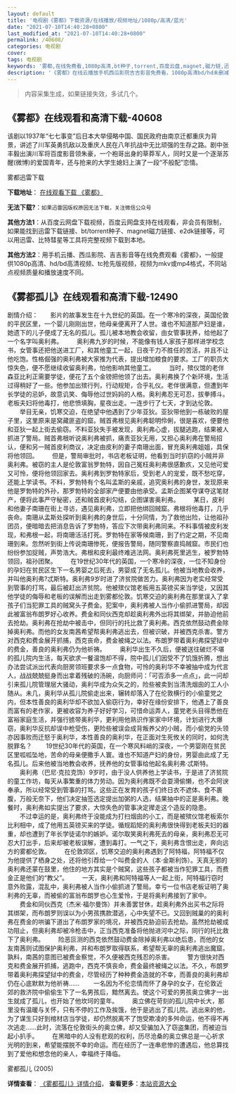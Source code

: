 ```yaml
---
layout: default
title: '电视剧《雾都》下载资源/在线播放/视频地址/1080p/高清/蓝光'
date: "2021-07-10T14:40:28+0800"
last_modified_at: "2021-07-10T14:40:28+0800"
permalink: /40608/
categories: 电视剧
cover:
tags: 电视剧
keywords: '雾都,在线免费看,1080p高清,bt种子,torrent,百度云盘,magnet,磁力链,迅雷下载资源'
description: '《雾都》在线云播放手机西瓜影院吉吉影音免费看，1080p高清bd/hd未删减完整版和tc抢先枪版，mkv/mp4格式，附带bt/torrent种子、magnet/磁力链、百度云盘、网盘资源迅雷下载链接'
---
```


>内容采集生成，如果链接失效，多试几个。


## 《雾都》在线观看和高清下载-40608

该剧以1937年&ldquo;七七事变”后日本大举侵略中国、国民政府由南京迁都重庆为背景，讲述了川军英勇抗敌以及重庆人民在八年抗战中无比顽强的生存之路。剧中张丰毅出演川军将百度影音领朱豪，一个袍哥出身的草莽军人，同时又是一个逐渐苏醒(微博)的爱国青年，还与抢来的大学生媳妇上演了一段&ldquo;不般配&rdquo;恋情。


雾都迅雷下载

**下载地址**： [在线观看下载 《雾都》](https://www.993dy.com//vod-detail-id-11738.html) 


**无法下载?**：`如果迅雷因版权原因无法下载，关注微信公众号 `

**其他方法1**：从百度云网盘下载视频，百度云网盘支持在线观看，非会员有限制，如果能找到迅雷下载链接、bt/torrent种子、magnet磁力链接、e2dk链接等，可以用迅雷、比特彗星等工具将完整视频下载到本地。

**其他方法2**：用手机云播、西瓜影院、吉吉影音等在线免费观看《雾都》，一般提供1080p高清、hd/bd高清视频、tc抢先版视频，视频为mkv或mp4格式，不同站点视频质量和播放速度不同。


## 《雾都孤儿》在线观看和高清下载-12490

剧情介绍：　　影片的故事发生在十九世纪的英国。在一个寒冷的深夜，英国伦敦的平民区里，一个婴儿刚刚出世，他母亲便离开了人世。谁也不知道那产妇是谁，她遗下的儿子便成了无名的孤儿。孤儿被本地教会收留，由女管事抚养，给他起了一个名字叫奥利弗。 　　奥利弗九岁的时候，不能像有钱人家孩子那样进学校念书，女管事还把他送进工厂，和其他童工一起，日夜干力不胜任的苦活，并且不让他吃饱。性格倔强的奥利弗被大家推为代表，提出增加粮食的要求。工厂的职员大惊失色，便不愿继续收留奥利弗，怕他影响其他童工。 　　当时，殡仪馆的老伴森亚比利正需要学徒，便花了五个金镑把他领了出去。奥利弗换了个新环境，生活过得稍好了一些。他参加出殡行列，行动规矩，合乎礼仪。老伴很满意，但遭到年长学徒的忌妒，故意讥笑、侮辱他过世妈妈的人格。奥利弗忍无可忍，拔拳搏斗。老板夫妇将他毒打，他悲愤填胸，星夜出走。一连步行了七天，才到达伦敦。 　　举目无亲，饥寒交迫，在绝望中他遇到了少年亚狄。亚狄带他到一栋破败的屋子里，这里原来是窝藏匪盗的窟。贼首弗根见奥利弗聪明伶俐，很是喜欢，便要他和亚狄一起上街去偷窃。不料亚狄失手被发现，奥利弗心虚，拔腿逃跑，结果被人抓进了警局。贼首弗根听说奥利弗被抓，痛责亚狄无用，又担心奥利弗在警局招认，便和另一贼首皮利商议，决定由皮利的妻子南珊出面，冒充奥利弗姐姐，具保将他领回。 　　但是，警局审批时，书店老板证明，他看到当时扒窃的小贼并非奥利弗。被窃的主人是伦敦富翁罗勃特，因自己冤枉奥利弗很感歉疚，又见他可爱又可怜，便将他领回家去。奥利弗到罗勃特家后，受到老人的宠爱，既不愁吃穿，还能上学读书。不料，罗勃特有个名叫孟斯的亲戚，追究奥利弗的身世，发现原来他是罗勃特的外孙，那罗勃特的全部家产便要由他承受。孟斯企图某夺谋夺这笔财产，便将此事严守秘密，还和贼首皮利勾结，企图谋害奥利弗。 　　某日，皮利和他妻子南珊在街上寻访，遇见奥利弗，立即把他绑回贼窟。弗根将他毒打，几乎丧命。南珊从孟斯处探听到奥利弗的身世后，十分同情，为了救他出险，让他祖孙团员，便暗暗去把消息告诉了罗勃特，答应下次带奥利弗同来。不料事情被皮利发现，和弗根一起，将南珊活活打死。罗勃特在家等候南珊，到了约定之期，不见南珊到来。忽然听到街上传说南珊惨死，便报告警局，随同警察直捣贼窟。市民们也纷纷参加捉贼，声势浩大。弗根和皮利最终难逃法网。奥利弗死里逃生，被罗勃特领回，祖孙团聚。 　　在19世纪30年代的英国，一个寒冷的深夜，一位不知身份的孕妇在贫民区生下一名男婴之后死去，男婴成了无名孤儿。他被当地教会收养，并叫他奥利弗?忒斯特。奥利弗9岁时进了济贫院做苦力。奥利弗因为老实经常受到管事的打骂，最后被赶出济贫院。他被殡仪馆老板用五英镑买来当学徒，又因其他学徒的侮辱和老板的误解而出走到雾都伦敦。饥寒交迫的奥利弗在那里误入了拿孩子们当犯罪工具的贼窝头子费金。犯案中，奥利弗被人当作小偷抓进警局，却因此被富翁布朗罗好心收养。费金和同伙西克却趁奥利弗外出将其绑架，并胁迫他前去抢劫。奥利弗在抢劫中被击中，但同行的托比救了奥利弗。西克依然鼓动费金除掉奥利弗。而他的女友南茜希望帮奥利弗逃出去，但被识破，并被西克杀害。警方对西克和费金展开抓捕，西克丧命，费金被绳之以法。布朗罗带着奥利弗探望狱中的费金，善良的奥利弗仍为他祈祷。 　　奥利华出生不久后，便被送往破烂不堪的孤儿院内生活，每天欲求一餐温饱却不得，院中孤儿们因受不了饥饿折腾，想出办法尝试派出代表向厨房领班要求多一点食物，可怜的奥利华不幸被抽中成为代言人，战战兢兢挺身而出拿着残破的汤碗，向厨师问：「可否添多一点点」，此一问却引来孤儿院管理层大骚动，奥利华成为众矢之的，险些被卖到当清洗烟囱的工人小随从。未几，奥利华从孤儿院偷走出来，辗转却落入了在伦敦横行的小偷童党之内，但本性善良的奥利华却不欲加入偷窃行为，幸好在缘份安排下，他遇上了善良而富有的老作家，更被收容为养子好好学习，可惜命运弄人，童党老头目得悉他在富裕家庭生活，并强行掳带奥利华，更利用他熟识作家家中环境，计划进行大爆窃，奥利华反抗却误中枪受伤，更险些被误会成背叛养父的小贼，而小偷党的头领亦因事败而迁怒于奥利华，本性善良的奥利华，在正面对生死攸关的同时，如何洗脱罪名？ 　　19世纪30年代的英国，在一个寒风料峭的深夜，一个男婴刚在贫民区里呱呱坠地，苦命的母亲便撒手人寰。谁也不知道产妇的身份，男婴由此成了无名孤儿。后来他被当地教会收养，抚养他的女管事给他起名奥利弗·忒斯特。 　　奥利弗（巴尼·克拉克饰）9岁时，由于没人供养他上学读书，于是进了济贫院的童工作坊，每天从事繁重的体力劳动。因为奥利弗既不会耍滑偷懒，也不会阿谀奉承，所以经常受到管事的打骂。这些正在发育的孩子们终日衣不遮体、食不裹腹，万般无奈下，他们决定抽签选定提出加粥的人选，结果抽中的正是奥利弗。晚餐时，奥利弗如实提出了要求，大惊失色的管事决定撵走这个造反的隐患。 　　不过幸运的是，奥利弗终于没能成为打扫烟囱的小工，而是被殡仪馆老板索尔比利相中，成了他用五英镑买来的学徒。循规蹈矩的奥利弗很快得到老板夫妇的器重，却也遭到了年长学徒诺尔的嫉妒。诺尔取笑奥利弗死去的母亲，奥利弗忍无可忍大打出手，后来却被老板误解，遭到毒打。一气之下，奥利弗含恨出走，奔向远方的雾都伦敦。 　　在伦敦郊区，饥寒交迫的奥利弗遇到了阿特福，阿特福不仅为他提供了栖身之处，还将他引荐给一个叫费金的人（本·金斯利饰）。天真无邪的奥利弗还蒙在鼓里，他住的地方其实是个贼窝，这些孩子都被当作犯罪工具，而费金正是他们的“教父”。 　　一天，奥利弗和阿特福等人一起上街，阿特福行窃时意外败露，混乱中，奥利弗被人当作小偷抓进了警局。幸亏一位书店老板证明了奥利弗的无辜，而被偷的富翁布朗罗也心生爱怜，于是将奥利弗接到了家中。 　　费金和同伙西克（杰米·福尔曼饰）并未善罢甘休，趁奥利弗外出买书之际将其绑架，而布朗罗则误以为小男孩携款潜逃，心中失望不已。又回到贼巢的的奥利弗在费金的哄骗下道出了布朗罗家的境况，并被西克胁迫前去抢劫。虽然抢劫被成功阻止，但奥利弗却被冷枪击中，正当西克准备将他抛进河中之际，同行的托比救下了奥利弗。 　　险恶叵测的西克依然鼓动费金除掉奥利弗以绝后患，而他的女友南茜则试图保护奥利弗，并和布朗罗取得联系，希望帮无辜的奥利弗逃出魔窟。孰料，南茜的意图已被费金察觉，不久便被西克残忍的杀害。 　　警方很快对西克和费金展开抓捕，逃跑中，西克不慎丧命，费金最终被绳之以法。不久，布朗罗带着奥利弗探望狱中的费金，尽管经历了种种费金造就的不幸，而善良的奥利弗却仍在心底默默为他祈祷…… 　　一名因为不伦恋情而怀了身孕的女子，在伦敦近郊的救济院中偷偷生下了一名男孩后，黯然离去。使这个可爱的男孩奥立佛才一出生就成了孤儿，也开始了他坎坷的童年。 　　奥立佛在苛刻的孤儿院中长大，那里没有温暖与关怀，只有不停的工作及挨饿，他于是逃出了孤儿院。逃出来的他，为了谋生只好到棺材店当学徒，却仍然脱离不了饱受欺凌的多舛命运，他不得不再次逃走……此时，流落在伦敦街头的奥立佛，却又受骗加入了窃盗集团，而被迫当起小扒手。 　　在黑暗中的人没有悲观的权利，历尽沧桑的奥立佛总是一心祈求光明的到来，希望能摆脱不幸的命运。而在经历了一连串悲惨的遭遇后，他总算找到了爱他和想念他的亲人，幸福终于降临。


雾都孤儿 (2005)

**详情查看**： [《雾都孤儿》详情介绍](/movie/12490/)， **查看更多**：[本站资源大全](/movie/t/all/)

